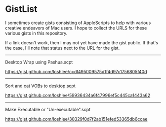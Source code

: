 # GistList
I sometimes create gists consisting of AppleScripts to help with various creative endeavors of Mac users. I hope to collect the URLS for these various gists in this repository.

If a link doesn't work, then I may not yet have made the gist public. If that's the case, I'll note that status next to the URL for the gist.

___
Desktop Wrap using Pashua.scpt

https://gist.github.com/loshlee/ccdf495009575d1f4d97c1756805f40d

___
Sort and cat VOBs to desktop.scpt

https://gist.github.com/loshlee/59936434a6f47996ef5c445ca1443a62

___
Make Executable or "Un-executable".scpt

https://gist.github.com/loshlee/30329f0d7f2ab151efed53365db6ccae

